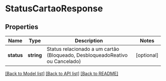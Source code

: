 # StatusCartaoResponse

## Properties
Name | Type | Description | Notes
------------ | ------------- | ------------- | -------------
**status** | **string** | Status relacionado a um cartão (Bloqueado, DesbloqueadoReativo ou Cancelado) | [optional] 

[[Back to Model list]](../README.md#documentation-for-models) [[Back to API list]](../README.md#documentation-for-api-endpoints) [[Back to README]](../README.md)


